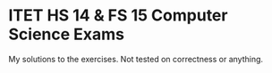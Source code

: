 # ITET HS 14 & FS 15 Computer Science Exams
My solutions to the exercises. Not tested on correctness or anything.

